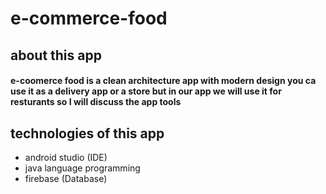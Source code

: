 # e-commerce-food
## about this app
#### e-coomerce food is a clean architecture app with modern design you ca use it as a delivery app or a store but in our app we will use it for resturants so I will discuss the app tools
## technologies of this app
- android studio (IDE)
- java language programming
- firebase (Database)

